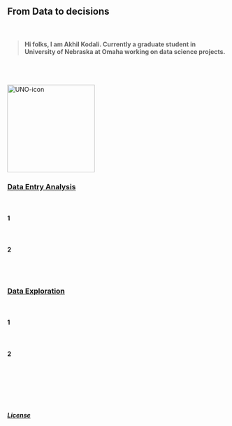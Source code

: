 ## From Data to decisions
<br>

> #### Hi folks, I am Akhil Kodali. Currently a graduate student in University of Nebraska at Omaha working on data science projects.

<br><br>



<img src="https://user-images.githubusercontent.com/89871722/132144234-51adf16c-46a2-43c8-8980-028fb745b144.jpg" alt="UNO-icon" width="200"/>


<br>

### [Data Entry Analysis](https://www.unomaha.edu/)
<br>

#### 1 
<br>

#### 2 
<br><br>

### [Data Exploration](https://www.unomaha.edu/)
<br>

#### 1 
<br>

#### 2 
<br>
<br>
<br>
<br>
<br>









##### [License](https://github.com/akodali1/Data-to-decision-class/blob/main/LICENSE)
